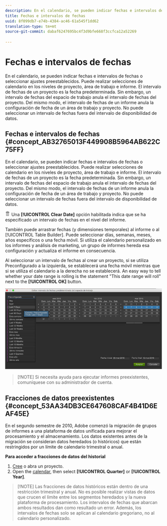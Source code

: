 ```yaml
---
description: En el calendario, se pueden indicar fechas e intervalos de fechas o seleccionar ajustes preestablecidos. Puede realizar selecciones de calendario en los niveles de proyecto, área de trabajo e informe. El intervalo de fechas de un proyecto es la fecha predeterminada. Sin embargo, un intervalo de fechas del espacio de trabajo anula el intervalo de fechas del proyecto. Del mismo modo, el intervalo de fechas de un informe anula la configuración de fecha de un área de trabajo y proyecto. No puede seleccionar un intervalo de fechas fuera del intervalo de disponibilidad de datos.
title: Fechas e intervalos de fechas
uuid: 8f099db7-e74b-4384-ac46-61a545f1dd62
translation-type: tm+mt
source-git-commit: dabaf6247695bc4f3d9bfe668f3ccfca12a52269

---
```



# Fechas e intervalos de fechas

En el calendario, se pueden indicar fechas e intervalos de fechas o seleccionar ajustes preestablecidos. Puede realizar selecciones de calendario en los niveles de proyecto, área de trabajo e informe. El intervalo de fechas de un proyecto es la fecha predeterminada. Sin embargo, un intervalo de fechas del espacio de trabajo anula el intervalo de fechas del proyecto. Del mismo modo, el intervalo de fechas de un informe anula la configuración de fecha de un área de trabajo y proyecto. No puede seleccionar un intervalo de fechas fuera del intervalo de disponibilidad de datos.

## Fechas e intervalos de fechas {#concept_AB32765013F449908B5964AB622C75FF}

En el calendario, se pueden indicar fechas e intervalos de fechas o seleccionar ajustes preestablecidos. Puede realizar selecciones de calendario en los niveles de proyecto, área de trabajo e informe. El intervalo de fechas de un proyecto es la fecha predeterminada. Sin embargo, un intervalo de fechas del espacio de trabajo anula el intervalo de fechas del proyecto. Del mismo modo, el intervalo de fechas de un informe anula la configuración de fecha de un área de trabajo y proyecto. No puede seleccionar un intervalo de fechas fuera del intervalo de disponibilidad de datos.

![](assets/Delete_Standard.png) Una **[!UICONTROL Clear Date]** opción habilitada indica que se ha especificado un intervalo de fechas en el nivel del informe.

También puede arrastrar fechas (y dimensiones temporales) al informe o al [!UICONTROL Table Builder]. Puede seleccionar días, semanas, meses, años específicos o una fecha móvil. Si utiliza el calendario personalizado en los informes y análisis de marketing, un grupo de informes hereda esa configuración y actualiza el informe en consecuencia.

Al seleccionar un intervalo de fechas al crear un proyecto, si se utiliza Preconfigurado a la izquierda, se establecerá una fecha móvil mientras que si se utiliza el calendario a la derecha no se establecerá. An easy way to tell whether your date range is rolling is the statement &quot;This date range will roll&quot; next to the **[!UICONTROL OK]** button.

![](assets/daterange.jpeg)

>[!NOTE] Si necesita ayuda para ejecutar informes preexistentes, comuníquese con su administrador de cuenta.

## Fracciones de datos preexistentes {#concept_53AA34DB3CE647608CAF4B41D6EAF45E}

En el segundo semestre de 2010, Adobe comenzó la migración de grupos de informes a una plataforma de datos unificada para mejorar el procesamiento y el almacenamiento. Los datos existentes antes de la migración se consideran datos heredados (o históricos) que están restringidos por un límite de calendario trimestral o anual.

<!-- 

c_legacy_data.xml

 -->

**Para acceder a fracciones de datos del historial**

1. [Cree](/help/analyze/ad-hoc-analysis/c-getting-started.md) o abra un proyecto.
1. Open the [calendar](/help/analyze/ad-hoc-analysis/c-dates.md), then select **[!UICONTROL Quarter]** or **[!UICONTROL Year]**.

>[!NOTE] Las fracciones de datos históricos están dentro de una restricción trimestral y anual. No es posible realizar vistas de datos que crucen el límite entre los segmentos heredados y la nueva plataforma de procesamiento. Los intervalos de fechas que abarcan ambos resultados dan como resultado un error. Además, los intervalos de fechas solo se aplican al calendario gregoriano, no al calendario personalizado.

